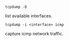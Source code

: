 ```
tcpdump -D
```

list available interfaces.

```
tcpdump -i <interface> icmp
```

capture icmp network traffic.